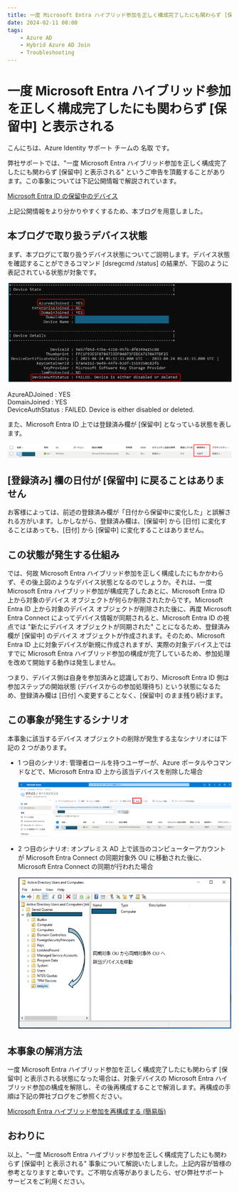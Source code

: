 ```yaml
---
title: 一度 Microsoft Entra ハイブリッド参加を正しく構成完了したにも関わらず [保留中] と表示される
date: 2024-02-11 08:00
tags:
    - Azure AD
    - Hybrid Azure AD Join
    - Troubleshooting
---
```


# 一度 Microsoft Entra ハイブリッド参加を正しく構成完了したにも関わらず [保留中] と表示される

こんにちは、Azure Identity サポート チームの 名取 です。

弊社サポートでは、"一度 Microsoft Entra ハイブリッド参加を正しく構成完了したにも関わらず [保留中] と表示される" というご申告を頂戴することがあります。この事象については下記公開情報で解説されています。

[Microsoft Entra ID の保留中のデバイス](https://learn.microsoft.com/ja-jp/troubleshoot/azure/active-directory/pending-devices/)

上記公開情報をより分かりやすくするため、本ブログを用意しました。

## 本ブログで取り扱うデバイス状態

まず、本ブログにて取り扱うデバイス状態についてご説明します。デバイス状態を確認することができるコマンド [dsregcmd /status] の結果が、下図のように表記されている状態が対象です。

![](./hybrid-pending-device/command.png)

AzureADJoined : YES  
DomainJoined : YES  
DeviceAuthStatus : FAILED. Device is either disabled or deleted.

また、Microsoft Entra ID 上では登録済み欄が [保留中] となっている状態を表します。

![](./hybrid-pending-device/Microsoft_Entra.png)

## [登録済み] 欄の日付が [保留中] に戻ることはありません

お客様によっては、前述の登録済み欄が「日付から保留中に変化した」と誤解される方がいます。しかしながら、登録済み欄は、[保留中] から [日付] に変化することはあっても、[日付] から [保留中] に変化することはありません。

## この状態が発生する仕組み

では、何故 Microsoft Entra ハイブリッド参加を正しく構成したにもかかわらず、その後上図のようなデバイス状態となるのでしょうか。それは、一度 Microsoft Entra ハイブリッド参加が構成完了したあとに、Microsoft Entra ID 上から対象のデバイス オブジェクトが何らか削除されたからです。Microsoft Entra ID 上から対象のデバイス オブジェクトが削除された後に、再度 Microsoft Entra Connect によってデバイス情報が同期されると、Microsoft Entra ID の視点では "新たにデバイス オブジェクトが同期された" ことになるため、登録済み欄が [保留中] のデバイス オブジェクトが作成されます。そのため、Microsoft Entra ID 上に対象デバイスが新規に作成されますが、実際の対象デバイス上ではすでに Microsoft Entra ハイブリッド参加の構成が完了しているため、参加処理を改めて開始する動作は発生しません。

つまり、デバイス側は自身を参加済みと認識しており、Microsoft Entra ID 側は参加ステップの開始状態 (デバイスからの参加処理待ち) という状態になるため、登録済み欄は [日付] へ変更することなく、[保留中] のまま残り続けます。

## この事象が発生するシナリオ

本事象に該当するデバイス オブジェクトの削除が発生する主なシナリオには下記の 2 つがあります。

- 1 つ目のシナリオ: 管理者ロールを持つユーザーが、Azure ポータルやコマンドなどで、Microsoft  Entra ID 上から該当デバイスを削除した場合
  
    ![](./hybrid-pending-device/device.png)

- 2 つ目のシナリオ: オンプレミス AD 上で該当のコンピューターアカウントが Microsoft Entra Connect の同期対象外 OU に移動された後に、Microsoft Entra Connect の同期が行われた場合
  
    ![](./hybrid-pending-device/users_and_computers.png)

## 本事象の解消方法

一度 Microsoft Entra ハイブリッド参加を正しく構成完了したにも関わらず [保留中] と表示される状態になった場合は、対象デバイスの Microsoft Entra ハイブリッド参加の構成を解除し、その後再構成することで解消します。再構成の手順は下記の弊社ブログをご参照ください。

[Microsoft Entra ハイブリッド参加を再構成する (簡易版)](../azure-active-directory/microsoft-entra-hybrid-joined-re-registration-simplified.md)

## おわりに

以上、"一度 Microsoft Entra ハイブリッド参加を正しく構成完了したにも関わらず [保留中] と表示される" 事象について解説いたしました。上記内容が皆様の参考となりますと幸いです。ご不明な点等がありましたら、ぜひ弊社サポート サービスをご利用ください。
